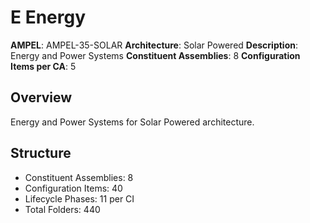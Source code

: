 # E Energy

**AMPEL**: AMPEL-35-SOLAR
**Architecture**: Solar Powered
**Description**: Energy and Power Systems
**Constituent Assemblies**: 8
**Configuration Items per CA**: 5

## Overview
Energy and Power Systems for Solar Powered architecture.

## Structure
- Constituent Assemblies: 8
- Configuration Items: 40
- Lifecycle Phases: 11 per CI
- Total Folders: 440

